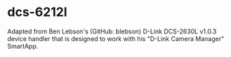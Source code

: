 # dcs-6212l
Adapted from Ben Lebson's (GitHub: blebson) D-Link DCS-2630L v1.0.3 device handler that is designed to work with his "D-Link Camera Manager" SmartApp.
